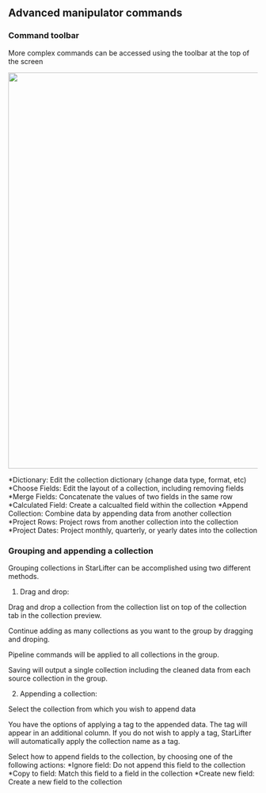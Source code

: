 ## Advanced manipulator commands

### Command toolbar
More complex commands can be accessed using the toolbar at the top of the screen

<img src="../assets/manipulator_command_toolbar_matt"  style="width:800px" class="border"></img>

*Dictionary: Edit the collection dictionary (change data type, format, etc)
*Choose Fields: Edit the layout of a collection, including removing fields
*Merge Fields: Concatenate the values of two fields in the same row
*Calculated Field: Create a calcualted field within the collection
*Append Collection: Combine data by appending data from another collection
*Project Rows: Project rows from another collection into the collection
*Project Dates: Project monthly, quarterly, or yearly dates into the collection

### Grouping and appending a collection
Grouping collections in StarLifter can be accomplished using two different methods.
1. Drag and drop:

Drag and drop a collection from the collection list on top of the collection tab in the collection preview. 

Continue adding as many collections as you want to the group by dragging and droping. 

Pipeline commands will be applied to all collections in the group.
   
Saving will output a single collection including the cleaned data from each source collection in the group.

2. Appending a collection:

Select the collection from which you wish to append data

You have the options of applying a tag to the appended data. The tag will appear in an additional column. If you do not wish to apply a tag, StarLifter will automatically apply the collection name as a tag.

Select how to append fields to the collection, by choosing one of the following actions:
*Ignore field: Do not append this field to the collection
*Copy to field: Match this field to a field in the collection
*Create new field: Create a new field to the collection
